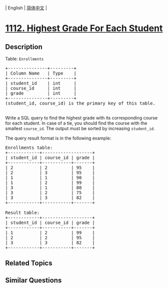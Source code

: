 
| English | [简体中文](README.md) |

# [1112. Highest Grade For Each Student](https://leetcode-cn.com/problems/highest-grade-for-each-student/)

## Description

<p>Table: <code>Enrollments</code></p>

<pre>
+---------------+---------+
| Column Name   | Type    |
+---------------+---------+
| student_id    | int     |
| course_id     | int     |
| grade         | int     |
+---------------+---------+
(student_id, course_id) is the primary key of this table.

</pre>

<p>Write a SQL query to find the highest grade with its corresponding course for each student. In case of a tie, you should find the course with the smallest&nbsp;<code>course_id</code>. The output must be sorted by increasing <code>student_id</code>.</p>

<p>The query result format is in the following example:</p>

<pre>
Enrollments table:
+------------+-------------------+
| student_id | course_id | grade |
+------------+-----------+-------+
| 2          | 2         | 95    |
| 2          | 3         | 95    |
| 1          | 1         | 90    |
| 1          | 2         | 99    |
| 3          | 1         | 80    |
| 3          | 2         | 75    |
| 3          | 3         | 82    |
+------------+-----------+-------+

Result table:
+------------+-------------------+
| student_id | course_id | grade |
+------------+-----------+-------+
| 1          | 2         | 99    |
| 2          | 2         | 95    |
| 3          | 3         | 82    |
+------------+-----------+-------+
</pre>


## Related Topics



## Similar Questions


